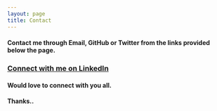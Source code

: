 ```yaml
---
layout: page
title: Contact
---
```


#### Contact me through Email, GitHub or Twitter from the links provided below the page.

### <a href="https://www.linkedin.com/in/amanpreet-singh-62852770/" target="_blank">Connect with me on LinkedIn</a>

#### Would love to connect with you all.

#### Thanks..
